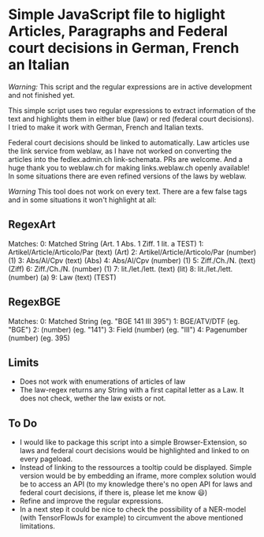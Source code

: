# Simple JavaScript file to higlight Articles, Paragraphs and Federal court decisions in German, French an Italian

_Warning:_ This script and the regular expressions are in active development and not finished yet.

This simple script uses two regular expressions to extract information of the text and highlights them in either blue (law) or red (federal court decisions).
I tried to make it work with German, French and Italian texts.

Federal court decisions should be linked to automatically.
Law articles use the link service from weblaw, as I have not worked on converting the articles into the fedlex.admin.ch link-schemata. PRs are welcome.
And a huge thank you to weblaw.ch for making links.weblaw.ch openly available! In some situations there are even refined versions of the laws by weblaw.

_Warning_ This tool does not work on every text. There are a few false tags and in some situations it won't highlight at all:

## RegexArt

Matches:
0: Matched String (Art. 1 Abs. 1 Ziff. 1 lit. a TEST)
1: Artikel/Article/Articolo/Par (text) (Art)
2: Artikel/Article/Articolo/Par (number) (1)
3: Abs/Al/Cpv (text) (Abs)
4: Abs/Al/Cpv (number) (1)
5: Ziff./Ch./N. (text) (Ziff)
6: Ziff./Ch./N. (number) (1)
7: lit./let./lett. (text) (lit)
8: lit./let./lett. (number) (a)
9: Law (text) (TEST)

## RegexBGE

Matches:
0: Matched String (eg. "BGE 141 III 395")
1: BGE/ATV/DTF (eg. "BGE")
2: (number) (eg. "141")
3: Field (number) (eg. "III")
4: Pagenumber (number) (eg. 395)

## Limits

- Does not work with enumerations of articles of law
- The law-regex returns any String with a first capital letter as a Law. It does not check, wether the law exists or not.

## To Do

- I would like to package this script into a simple Browser-Extension, so laws and federal court decisions would be highlighted and linked to on every pageload.
- Instead of linking to the ressources a tooltip could be displayed. Simple version would be by embedding an iframe, more complex solution would be to access an API (to my knowledge there's no open API for laws and federal court decisions, if there is, please let me know 😃)
- Refine and improve the regular expressions.
- In a next step it could be nice to check the possibility of a NER-model (with TensorFlowJs for example) to circumvent the above mentioned limitations.

